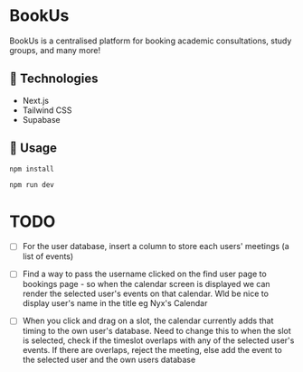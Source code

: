 # BookUs

BookUs is a centralised platform for booking academic consultations, study groups, and many more!

## 🤖 Technologies

-   Next.js
-   Tailwind CSS
-   Supabase

## 🔨 Usage

```bash
npm install
```

```bash
npm run dev
```

# TODO

-   [ ] For the user database, insert a column to store each users' meetings (a list of events)

-   [ ] Find a way to pass the username clicked on the find user page to bookings page - so when the calendar screen is displayed we can render the selected user's events on that calendar. Wld be nice to display user's name in the title eg Nyx's Calendar

-   [ ] When you click and drag on a slot, the calendar currently adds that timing to the own user's database. Need to change this to when the slot is selected, check if the timeslot overlaps with any of the selected user's events. If there are overlaps, reject the meeting, else add the event to the selected user and the own users database
